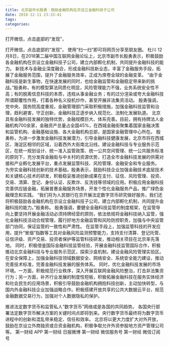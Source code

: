 ```yaml
---
title: 北京副市长殷勇：鼓励金融机构在京设立金融科技子公司
date: 2018-12-11 23:33:41
tags: 
categories: 
---
```

打开微信，点击底部的“发现”，
<!-- more -->
打开微信，点击底部的“发现”，
使用“扫一扫”即可将网页分享至朋友圈。
杜川
12月8日，在2018第二届中国互联网金融论坛上，北京市副市长殷勇表示，积极鼓励各金融机构在京设立金融科技子公司，建立内部孵化机制，共同提升金融科技的能力。
新技术与金融业深度融合，形成金融科技新业态，丰富了金融服务手段，拓展了金融服务范围，提升了金融服务效率，正成为席卷全球的金融变革。
“由于金融科技是新生事物，在快速发展的同时，也给金融监管和金融稳定带来新的挑战。”殷勇称，有的模型算法同质化明显，风险管理能力不强，业务系统安全性不高；有的脱离信息科技的本质，违规从事金融业务；有的过分渲染或夸大金融科技所谓颠覆性作用，打着各种名义投机炒作，甚至开展非法集资活动。
殷勇强调，党中央、国务院高度重视，金融管理部门采取积极措施，加强金融科技监管和治理，趋利避害，守正创新，金融科技正逐步纳入规范化、法制化发展轨道。
北京具有金融科技发展的独特优势，金融规模巨大、体系完善。目前，拥有持牌法人金融机构700余家，金融资产总量占全国45%，在西城金融街聚集着国家金融决策和监管机构、金融基础设施、各大金融机构总部，是国家金融管理中心所在。
殷勇称，为进一步激发金融科技发展潜力，引导金融科技健康发展，北京市将在西城区、海淀区相邻的区域，沿着西外大街南北沿线，建设金融科技与专业服务示范区，在统一规划设计、统一准入监管政策、统一公共空间管理、统一公共服务标准的原则下，充分发挥金融街与中关村的资源优势，打造全市金融科技发展的供需对接和产业孵化发展平台，重点发展监管科技、风险管理、金融安全和专业服务。
为夯实金融科技创新的技术基础，殷勇表示，鼓励科技企业加强金融技术底层技术和关键核心技术的研发，积极稳妥推进创新成果在支付、征信、风险管理、投资、交易、清算、登记、身份认证、反欺诈、反洗钱等领域的应用。积极应用金融科技完善供应链金融，拓展普惠金融服务场景，开发个性化金融服务产品，推广绿色金融理念和实践。
“我们将为人民银行在京开展法定数字货币研究做好服务，我们还将积极鼓励各金融机构在京设立金融科技子公司，建立内部孵化机制，共同提升金融科技的能力。”殷勇称。
殷勇强调，要健全金融科技监管的制度框架，在监管导向上要坚持开展金融活动必须持牌经营的原则，依法依规将金融科技纳入监管，强化金融科技活动合规管理，履行好地方金融监管和风险防控职责，加强与中央监管部门协同，保证监管的一致性和严肃性。
在监管手段上，加强监管科技的开发应用，提升“冒烟”指数等工具对金融风险监测预警能力，支持支付清算、登记托管、征信评级、资产交易、投资者保护等监管科技研发，推动相关项目在北京率先落地。
同时，积极借鉴国际金融科技监管经验，开展金融科技监管国际合作，积极推动北京金融科技与专业服务示范区，探索沙盒机制，建设金融风险管理实验区。
在安全保障上，加强金融科技领域数据安全、网络安全、系统安全能力建设，推动完善技术标准，完善金融科技发展的服务体系。
同时，优化金融科技发展的市场环境。一方面，积极规范行业秩序，深入开展互联网金融风险整治，打击非法集资行为；另一方面，补齐行业发展的制度性短板，积极拓展金融科技在服务实体经济和社会民生的应用场景，积极引导鼓励金融机构拥抱科技创新，主动加快转型，与国内外金融科技企业加强战略合作。积极搭建开放共享的公共大数据云平台，规范金融数据交易行为，加强对个人数据隐私的保护。
 
 
推进法定数字货币和监管私人“数字货币”网络或是各国的共同趋势。
各国央行部署法定数字货币解决方案的关键时间点即将到来。央行数字货币最终将为数字货币进程中的创新和混乱带来稳定、信任和效率。
北京将以更大力度扩大对外开放，鼓励在京设立外商独资或合资金融机构，积极争取允许外资参股地方资产管理公司等。
第一财经
APP
第一财经
日报微博
第一财经
微信服务号
第一财经
微信订阅号
